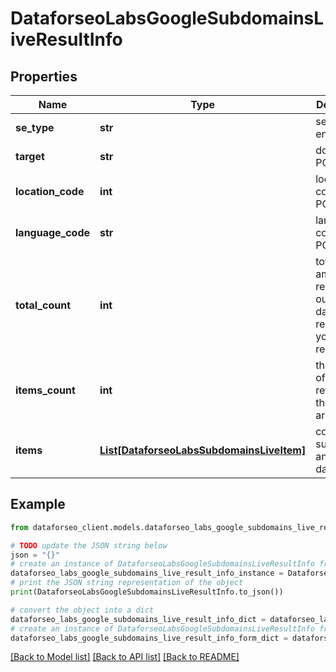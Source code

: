 # DataforseoLabsGoogleSubdomainsLiveResultInfo


## Properties

Name | Type | Description | Notes
------------ | ------------- | ------------- | -------------
**se_type** | **str** | search engine type | [optional] 
**target** | **str** | domain in a POST array | [optional] 
**location_code** | **int** | location code in a POST array | [optional] 
**language_code** | **str** | language code in a POST array | [optional] 
**total_count** | **int** | total amount of results in our database relevant to your request | [optional] 
**items_count** | **int** | the number of results returned in the items array | [optional] 
**items** | [**List[DataforseoLabsSubdomainsLiveItem]**](DataforseoLabsSubdomainsLiveItem.md) | contains subdomains and related data | [optional] 

## Example

```python
from dataforseo_client.models.dataforseo_labs_google_subdomains_live_result_info import DataforseoLabsGoogleSubdomainsLiveResultInfo

# TODO update the JSON string below
json = "{}"
# create an instance of DataforseoLabsGoogleSubdomainsLiveResultInfo from a JSON string
dataforseo_labs_google_subdomains_live_result_info_instance = DataforseoLabsGoogleSubdomainsLiveResultInfo.from_json(json)
# print the JSON string representation of the object
print(DataforseoLabsGoogleSubdomainsLiveResultInfo.to_json())

# convert the object into a dict
dataforseo_labs_google_subdomains_live_result_info_dict = dataforseo_labs_google_subdomains_live_result_info_instance.to_dict()
# create an instance of DataforseoLabsGoogleSubdomainsLiveResultInfo from a dict
dataforseo_labs_google_subdomains_live_result_info_form_dict = dataforseo_labs_google_subdomains_live_result_info.from_dict(dataforseo_labs_google_subdomains_live_result_info_dict)
```
[[Back to Model list]](../README.md#documentation-for-models) [[Back to API list]](../README.md#documentation-for-api-endpoints) [[Back to README]](../README.md)


